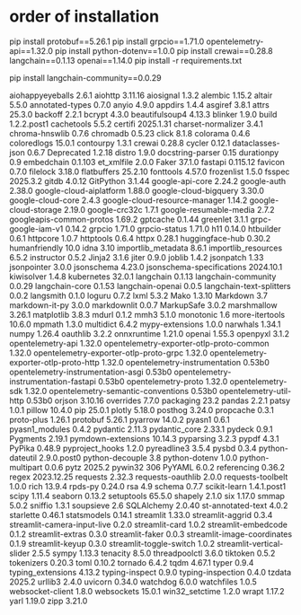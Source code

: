 # order of installation
pip install protobuf==5.26.1
pip install grpcio==1.71.0 opentelemetry-api==1.32.0
pip install python-dotenv==1.0.0
pip install crewai==0.28.8 langchain==0.1.13 openai==1.14.0
pip install -r requirements.txt

pip install langchain-community==0.0.29




aiohappyeyeballs                         2.6.1
aiohttp                                  3.11.16
aiosignal                                1.3.2
alembic                                  1.15.2
altair                                   5.5.0
annotated-types                          0.7.0
anyio                                    4.9.0
appdirs                                  1.4.4
asgiref                                  3.8.1
attrs                                    25.3.0
backoff                                  2.2.1
bcrypt                                   4.3.0
beautifulsoup4                           4.13.3
blinker                                  1.9.0
build                                    1.2.2.post1
cachetools                               5.5.2
certifi                                  2025.1.31
charset-normalizer                       3.4.1
chroma-hnswlib                           0.7.6
chromadb                                 0.5.23
click                                    8.1.8
colorama                                 0.4.6
coloredlogs                              15.0.1
contourpy                                1.3.1
crewai                                   0.28.8
cycler                                   0.12.1
dataclasses-json                         0.6.7
Deprecated                               1.2.18
distro                                   1.9.0
docstring-parser                         0.15
durationpy                               0.9
embedchain                               0.1.103
et_xmlfile                               2.0.0
Faker                                    37.1.0
fastapi                                  0.115.12
favicon                                  0.7.0
filelock                                 3.18.0
flatbuffers                              25.2.10
fonttools                                4.57.0
frozenlist                               1.5.0
fsspec                                   2025.3.2
gitdb                                    4.0.12
GitPython                                3.1.44
google-api-core                          2.24.2
google-auth                              2.38.0
google-cloud-aiplatform                  1.88.0
google-cloud-bigquery                    3.30.0
google-cloud-core                        2.4.3
google-cloud-resource-manager            1.14.2
google-cloud-storage                     2.19.0
google-crc32c                            1.7.1
google-resumable-media                   2.7.2
googleapis-common-protos                 1.69.2
gptcache                                 0.1.44
greenlet                                 3.1.1
grpc-google-iam-v1                       0.14.2
grpcio                                   1.71.0
grpcio-status                            1.71.0
h11                                      0.14.0
htbuilder                                0.6.1
httpcore                                 1.0.7
httptools                                0.6.4
httpx                                    0.28.1
huggingface-hub                          0.30.2
humanfriendly                            10.0
idna                                     3.10
importlib_metadata                       8.6.1
importlib_resources                      6.5.2
instructor                               0.5.2
Jinja2                                   3.1.6
jiter                                    0.9.0
joblib                                   1.4.2
jsonpatch                                1.33
jsonpointer                              3.0.0
jsonschema                               4.23.0
jsonschema-specifications                2024.10.1
kiwisolver                               1.4.8
kubernetes                               32.0.1
langchain                                0.1.13
langchain-community                      0.0.29
langchain-core                           0.1.53
langchain-openai                         0.0.5
langchain-text-splitters                 0.0.2
langsmith                                0.1.0
loguru                                   0.7.2
lxml                                     5.3.2
Mako                                     1.3.10
Markdown                                 3.7
markdown-it-py                           3.0.0
markdownlit                              0.0.7
MarkupSafe                               3.0.2
marshmallow                              3.26.1
matplotlib                               3.8.3
mdurl                                    0.1.2
mmh3                                     5.1.0
monotonic                                1.6
more-itertools                           10.6.0
mpmath                                   1.3.0
multidict                                6.4.2
mypy-extensions                          1.0.0
narwhals                                 1.34.1
numpy                                    1.26.4
oauthlib                                 3.2.2
onnxruntime                              1.21.0
openai                                   1.55.3
openpyxl                                 3.1.2
opentelemetry-api                        1.32.0
opentelemetry-exporter-otlp-proto-common 1.32.0
opentelemetry-exporter-otlp-proto-grpc   1.32.0
opentelemetry-exporter-otlp-proto-http   1.32.0
opentelemetry-instrumentation            0.53b0
opentelemetry-instrumentation-asgi       0.53b0
opentelemetry-instrumentation-fastapi    0.53b0
opentelemetry-proto                      1.32.0
opentelemetry-sdk                        1.32.0
opentelemetry-semantic-conventions       0.53b0
opentelemetry-util-http                  0.53b0
orjson                                   3.10.16
overrides                                7.7.0
packaging                                23.2
pandas                                   2.2.1
patsy                                    1.0.1
pillow                                   10.4.0
pip                                      25.0.1
plotly                                   5.18.0
posthog                                  3.24.0
propcache                                0.3.1
proto-plus                               1.26.1
protobuf                                 5.26.1
pyarrow                                  14.0.2
pyasn1                                   0.6.1
pyasn1_modules                           0.4.2
pydantic                                 2.11.3
pydantic_core                            2.33.1
pydeck                                   0.9.1
Pygments                                 2.19.1
pymdown-extensions                       10.14.3
pyparsing                                3.2.3
pypdf                                    4.3.1
PyPika                                   0.48.9
pyproject_hooks                          1.2.0
pyreadline3                              3.5.4
pysbd                                    0.3.4
python-dateutil                          2.9.0.post0
python-decouple                          3.8
python-dotenv                            1.0.0
python-multipart                         0.0.6
pytz                                     2025.2
pywin32                                  306
PyYAML                                   6.0.2
referencing                              0.36.2
regex                                    2023.12.25
requests                                 2.32.3
requests-oauthlib                        2.0.0
requests-toolbelt                        1.0.0
rich                                     13.9.4
rpds-py                                  0.24.0
rsa                                      4.9
schema                                   0.7.7
scikit-learn                             1.4.1.post1
scipy                                    1.11.4
seaborn                                  0.13.2
setuptools                               65.5.0
shapely                                  2.1.0
six                                      1.17.0
smmap                                    5.0.2
sniffio                                  1.3.1
soupsieve                                2.6
SQLAlchemy                               2.0.40
st-annotated-text                        4.0.2
starlette                                0.46.1
statsmodels                              0.14.1
streamlit                                1.33.0
streamlit-aggrid                         0.3.4
streamlit-camera-input-live              0.2.0
streamlit-card                           1.0.2
streamlit-embedcode                      0.1.2
streamlit-extras                         0.3.0
streamlit-faker                          0.0.3
streamlit-image-coordinates              0.1.9
streamlit-keyup                          0.3.0
streamlit-toggle-switch                  1.0.2
streamlit-vertical-slider                2.5.5
sympy                                    1.13.3
tenacity                                 8.5.0
threadpoolctl                            3.6.0
tiktoken                                 0.5.2
tokenizers                               0.20.3
toml                                     0.10.2
tornado                                  6.4.2
tqdm                                     4.67.1
typer                                    0.9.4
typing_extensions                        4.13.2
typing-inspect                           0.9.0
typing-inspection                        0.4.0
tzdata                                   2025.2
urllib3                                  2.4.0
uvicorn                                  0.34.0
watchdog                                 6.0.0
watchfiles                               1.0.5
websocket-client                         1.8.0
websockets                               15.0.1
win32_setctime                           1.2.0
wrapt                                    1.17.2
yarl                                     1.19.0
zipp                                     3.21.0